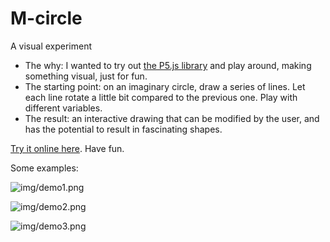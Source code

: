 # M-circle

A visual experiment

- The why: I wanted to try out [the P5.js library](https://p5js.org/) and play around, making something visual, just for fun.
- The starting point: on an imaginary circle, draw a series of lines. Let each line rotate a little bit compared to the previous one. Play with different variables.
- The result: an interactive drawing that can be modified by the user, and has the potential to result in fascinating shapes.

[Try it online here](https://sambody.github.io/p5js-circle/). Have fun.

Some examples:

![img/demo1.png](https://p5js.org/)

![img/demo2.png](https://p5js.org/)

![img/demo3.png](https://p5js.org/)